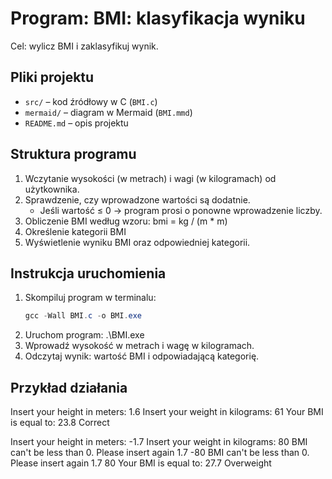 # Program: BMI: klasyfikacja wyniku 

Cel: wylicz BMI i zaklasyfikuj wynik. 

## Pliki projektu
- `src/` – kod źródłowy w C (`BMI.c`)
- `mermaid/` – diagram w Mermaid (`BMI.mmd`)  
- `README.md` – opis projektu

## Struktura programu
1. Wczytanie wysokości (w metrach) i wagi (w kilogramach) od użytkownika.  
2. Sprawdzenie, czy wprowadzone wartości są dodatnie.  
   - Jeśli wartość ≤ 0 → program prosi o ponowne wprowadzenie liczby.  
3. Obliczenie BMI według wzoru:
   bmi = kg / (m * m)
4. Określenie kategorii BMI
5. Wyświetlenie wyniku BMI oraz odpowiedniej kategorii.

## Instrukcja uruchomienia
1. Skompiluj program w terminalu:  
   ```powershell
   gcc -Wall BMI.c -o BMI.exe
2. Uruchom program:
   .\BMI.exe
3. Wprowadź wysokość w metrach i wagę w kilogramach.
4. Odczytaj wynik: wartość BMI i odpowiadającą kategorię.

## Przykład działania
Insert your height in meters:
1.6
Insert your weight in kilograms:
61
Your BMI is equal to: 23.8 
Correct

Insert your height in meters:
-1.7
Insert your weight in kilograms:
80
BMI can't be less than 0. Please insert again 
1.7
-80
BMI can't be less than 0. Please insert again 
1.7
80
Your BMI is equal to: 27.7 
Overweight